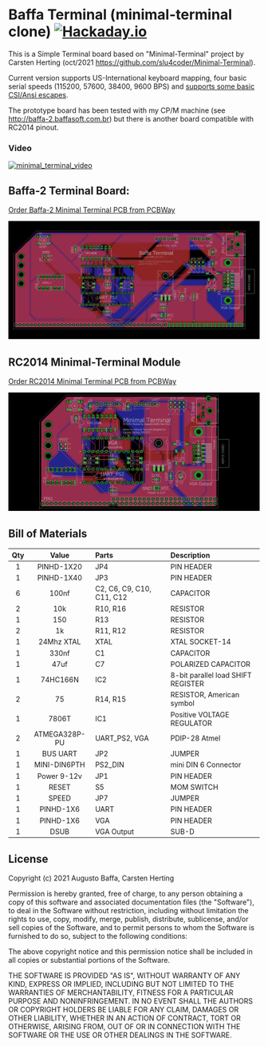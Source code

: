 # Baffa Terminal (minimal-terminal clone) [![Hackaday.io](https://img.shields.io/badge/Hackaday.io--blue.svg)](https://hackaday.io/project/184235-60x25-minimal-terminal)

This is a Simple Terminal board based on "Minimal-Terminal" project by Carsten Herting (oct/2021 https://github.com/slu4coder/Minimal-Terminal).

Current version supports US-International keyboard mapping, four basic serial speeds (115200, 57600, 38400, 9600 BPS) and [supports some basic CSI/Ansi escapes](supported_escapes.md).
 
The prototype board has been tested with my CP/M machine (see http://baffa-2.baffasoft.com.br) but there is another board compatible with RC2014 pinout. 

### Video
[![minimal_terminal_video](http://img.youtube.com/vi/mmQTUNvmSpk/0.jpg)](http://www.youtube.com/watch?v=mmQTUNvmSpk "Baffa-2 Homebrew Microcomputer + Terminal Card")

## Baffa-2 Terminal Board:

[Order Baffa-2 Minimal Terminal PCB from PCBWay](https://www.pcbway.com/project/shareproject/Baffa_2_Minimal_Terminal_f85704c4.html)

![minimal_terminalv2](_images/baffa2_minimal_terminal_rev1.png)

## RC2014 Minimal-Terminal Module

[Order RC2014 Minimal Terminal PCB from PCBWay](https://www.pcbway.com/project/shareproject/RC2014_Minimal_Terminal_41593f8c.html)

![minimal_terminalv2_rc2014](_images/minimal_terminalv2_rc2014.png)

## Bill of Materials

| Qty | Value | Parts | Description |
|:---:|:----------:|:-----|:-----|
| 1 |  PINHD-1X20 | JP4 |  PIN HEADER |
| 1 |  PINHD-1X40 | JP3 |  PIN HEADER |
| 6 |  100nf | C2, C6, C9, C10, C11, C12 | CAPACITOR |
| 2 |  10k | R10, R16 | RESISTOR |
| 1 | 150 | R13 | RESISTOR |
| 2 |  1k | R11, R12 | RESISTOR |
| 1 |  24Mhz XTAL |  XTAL |  XTAL SOCKET-14 |
| 1 |  330nf | C1 | CAPACITOR |
| 1 |  47uf | C7 | POLARIZED CAPACITOR |
| 1 |  74HC166N |  IC2 |  8-bit parallel load SHIFT REGISTER |
| 2 | 75 | R14, R15 | RESISTOR, American symbol |
| 1 |  7806T | IC1 |  Positive VOLTAGE REGULATOR |
| 2 |  ATMEGA328P-PU | UART_PS2, VGA |  PDIP-28 Atmel |
| 1 |  BUS UART | JP2 |  JUMPER |
| 1 |  MINI-DIN6PTH |  PS2_DIN |  mini DIN 6 Connector |
| 1 |  Power 9-12v | JP1 |  PIN HEADER |
| 1 |  RESET | S5 | MOM SWITCH |
| 1 |  SPEED | JP7 |  JUMPER |
| 1 | PINHD-1X6 | UART |  PIN HEADER |
| 1 | PINHD-1X6 |  VGA |  PIN HEADER |
| 1 | DSUB | VGA Output | SUB-D |
 
## License

Copyright (c) 2021 Augusto Baffa, Carsten Herting

Permission is hereby granted, free of charge, to any person obtaining a copy
of this software and associated documentation files (the "Software"), to deal
in the Software without restriction, including without limitation the rights
to use, copy, modify, merge, publish, distribute, sublicense, and/or sell
copies of the Software, and to permit persons to whom the Software is
furnished to do so, subject to the following conditions:

The above copyright notice and this permission notice shall be included in all
copies or substantial portions of the Software.

THE SOFTWARE IS PROVIDED "AS IS", WITHOUT WARRANTY OF ANY KIND, EXPRESS OR
IMPLIED, INCLUDING BUT NOT LIMITED TO THE WARRANTIES OF MERCHANTABILITY,
FITNESS FOR A PARTICULAR PURPOSE AND NONINFRINGEMENT. IN NO EVENT SHALL THE
AUTHORS OR COPYRIGHT HOLDERS BE LIABLE FOR ANY CLAIM, DAMAGES OR OTHER
LIABILITY, WHETHER IN AN ACTION OF CONTRACT, TORT OR OTHERWISE, ARISING FROM,
OUT OF OR IN CONNECTION WITH THE SOFTWARE OR THE USE OR OTHER DEALINGS IN THE
SOFTWARE.

